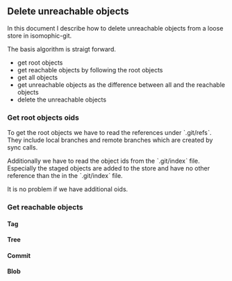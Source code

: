 ## Delete unreachable objects
In this document I describe how to delete unreachable objects from a loose store in isomophic-git.

The basis algorithm is straigt forward.
- get root objects
- get reachable objects by following the root objects
- get all objects
- get unreachable objects as the difference between all and the reachable objects
- delete the unreachable objects

### Get root objects oids
To get the root objects we have to read the references under ˋ.git/refsˋ. They include local branches and remote branches which are created by sync calls.

Additionally we have to read the object ids from the ˋ.git/indexˋ file. Especially the staged objects are added to the store and have no other reference than the in the ˋ.git/indexˋ file.

It is no problem if we have additional oids.

### Get reachable objects

#### Tag
#### Tree
#### Commit
#### Blob
